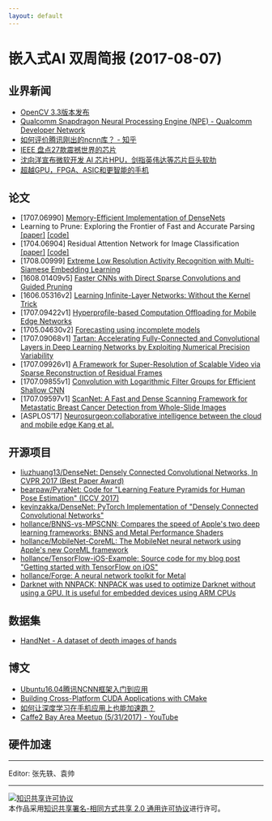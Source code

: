 ```yaml
---
layout: default
---
```


# 嵌入式AI 双周简报 (2017-08-07)

## 业界新闻

- [OpenCV 3.3版本发布](http://opencv.org/opencv-3-3.html)
- [Qualcomm Snapdragon Neural Processing Engine (NPE) - Qualcomm Developer Network](https://developer.qualcomm.com/software/snapdragon-neural-processing-engine)  
- [如何评价腾讯刚出的ncnn库？ - 知乎](https://www.zhihu.com/question/62871439)  
- [IEEE 盘点27款震撼世界的芯片](https://mp.weixin.qq.com/s?timestamp=1501553824&src=3&ver=1&signature=RHizF2rrsg87PJvWK2ae08p9nWR6Syn*wKesA5uhhsbb*l6OStUtpt7QXuYo4IBLM-YZCu*pZnWDq6*R9fMYb37DtJvoQX*MZdY5oVsjtRHQjby5Ktr1wDBunZbGPIl0pNeguh5RMqElNBmBcvTzFaUmm0wSb8xbd316aFtJO-4=)  
- [沈向洋宣布微软开发 AI 芯片HPU，剑指英伟达等芯片巨头软肋](https://mp.weixin.qq.com/s?timestamp=1501553824&src=3&ver=1&signature=RHizF2rrsg87PJvWK2ae08p9nWR6Syn*wKesA5uhhsbb*l6OStUtpt7QXuYo4IBLM-YZCu*pZnWDq6*R9fMYb63vSvVPPV-ce8czOmCPE*hytlYj4qpoNFC0Rshq0-tTOduT6boQFGE847hWGQ*n0uA60Y7hEzmS4We6mf1VCkc=)  
- [超越GPU，FPGA、ASIC和更智能的手机](https://mp.weixin.qq.com/s?timestamp=1501553824&src=3&ver=1&signature=RHizF2rrsg87PJvWK2ae08p9nWR6Syn*wKesA5uhhsbb*l6OStUtpt7QXuYo4IBLM-YZCu*pZnWDq6*R9fMYb0Zgu93l8ms*zs3D7MR8G65EhryJghp*KlNT6ag2E4M-Pec-ZIGFSTABZb0UPRohOtuGigGc1mJP87IO37qBBhA=)  


## 论文
- [1707.06990] [Memory-Efficient Implementation of DenseNets](https://arxiv.org/abs/1707.06990)  
- Learning to Prune: Exploring the Frontier of Fast and Accurate Parsing
[[paper]](http://www.cs.jhu.edu/~jason/papers/vieira+eisner.tacl17.pdf)
[[code]](https://github.com/timvieira/learning-to-prune)  
- [1704.06904] Residual Attention Network for Image Classification [[paper]](https://arxiv.org/pdf/1704.06904.pdf) [[code]](https://github.com/buptwangfei/residual-attention-network)  
- [1708.00999] [Extreme Low Resolution Activity Recognition with Multi-Siamese Embedding Learning](https://arxiv.org/abs/1708.00999)  
- [1608.01409v5] [Faster CNNs with Direct Sparse Convolutions and Guided Pruning](https://arxiv.org/abs/1608.01409v5)  
- [1606.05316v2] [Learning Infinite-Layer Networks: Without the Kernel Trick](https://arxiv.org/abs/1606.05316v2)  
- [1707.09422v1] [Hyperprofile-based Computation Offloading for Mobile Edge Networks](https://arxiv.org/abs/1707.09422v1)  
- [1705.04630v2] [Forecasting using incomplete models](https://arxiv.org/abs/1705.04630v2)  
- [1707.09068v1] [Tartan: Accelerating Fully-Connected and Convolutional Layers in Deep Learning Networks by Exploiting Numerical Precision Variability](https://arxiv.org/abs/1707.09068v1)  
- [1707.09926v1] [A Framework for Super-Resolution of Scalable Video via Sparse Reconstruction of Residual Frames](https://arxiv.org/abs/1707.09926v1)  
- [1707.09855v1] [Convolution with Logarithmic Filter Groups for Efficient Shallow CNN](https://arxiv.org/abs/1707.09855v1)  
- [1707.09597v1] [ScanNet: A Fast and Dense Scanning Framework for Metastatic Breast Cancer Detection from Whole-Slide Images](https://arxiv.org/abs/1707.09597v1)  
- [ASPLOS’17] [Neurosurgeon:collaborative intelligence between the cloud and mobile edge Kang et al.](http://web.eecs.umich.edu/~jahausw/publications/kang2017neurosurgeon.pdf)



## 开源项目

- [liuzhuang13/DenseNet: Densely Connected Convolutional Networks, In CVPR 2017 (Best Paper Award)](https://github.com/liuzhuang13/DenseNet)  
- [bearpaw/PyraNet: Code for "Learning Feature Pyramids for Human Pose Estimation" (ICCV 2017)](https://github.com/bearpaw/PyraNet)  
- [kevinzakka/DenseNet: PyTorch Implementation of "Densely Connected Convolutional Networks"](https://github.com/kevinzakka/DenseNet)  
- [hollance/BNNS-vs-MPSCNN: Compares the speed of Apple's two deep learning frameworks: BNNS and Metal Performance Shaders](https://github.com/hollance/BNNS-vs-MPSCNN)  
- [hollance/MobileNet-CoreML: The MobileNet neural network using Apple's new CoreML framework](https://github.com/hollance/MobileNet-CoreML)  
- [hollance/TensorFlow-iOS-Example: Source code for my blog post "Getting started with TensorFlow on iOS"](https://github.com/hollance/TensorFlow-iOS-Example)  
- [hollance/Forge: A neural network toolkit for Metal](https://github.com/hollance/Forge)  
- [Darknet with NNPACK: NNPACK was used to optimize Darknet without using a GPU. It is useful for embedded devices using ARM CPUs](https://github.com/thomaspark-pkj/darknet-nnpack)  


## 数据集

- [HandNet - A dataset of depth images of hands](http://www.cs.technion.ac.il/~twerd/HandNet/)  


## 博文

- [Ubuntu16.04腾讯NCNN框架入门到应用](http://blog.csdn.net/Best_Coder/article/details/76201275)  
- [Building Cross-Platform CUDA Applications with CMake](https://devblogs.nvidia.com/parallelforall/building-cuda-applications-cmake/?_lrsc=dca4b9d4-7747-48e0-b9a0-961aba39a657&ncid=so-twi-lt-799)  
- [如何让深度学习在手机应用上也能加速跑？](https://mp.weixin.qq.com/s?__biz=MzA4NjA4MTkzMw==&mid=2651989741&idx=1&sn=e1fdbf9d23d05089218c1e4d1be8937b&chksm=8428ae0fb35f2719115120bb11e5a307ef42eb4f2677e762b14602c9307dac35e22abbe3e7e9&scene=0#rd)
- [Caffe2 Bay Area Meetup (5/31/2017) - YouTube](https://www.youtube.com/playlist?list=PLD5D5H5YL9SIjxj3IC019AprtgJAjIU3q)

## 硬件加速



----

Editor: 张先轶、袁帅

----

<a rel="license" href="http://creativecommons.org/licenses/by-sa/2.0/"><img alt="知识共享许可协议" style="border-width:0" src="https://i.creativecommons.org/l/by-sa/2.0/88x31.png" /></a><br />本作品采用<a rel="license" href="http://creativecommons.org/licenses/by-sa/2.0/">知识共享署名-相同方式共享 2.0 通用许可协议</a>进行许可。
